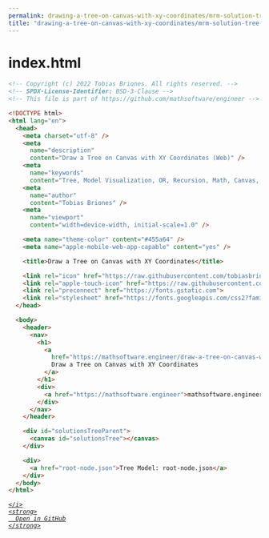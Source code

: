 ```yaml
---
permalink: drawing-a-tree-on-canvas-with-xy-coordinates/mrm-solution-tree---ep/src/index.html.html
title: "drawing-a-tree-on-canvas-with-xy-coordinates/mrm-solution-tree---ep/src/index.html"
---
```


# index.html
```html
<!-- Copyright (c) 2022 Tobias Briones. All rights reserved. -->
<!-- SPDX-License-Identifier: BSD-3-Clause -->
<!-- This file is part of https://github.com/mathsoftware/engineer -->

<!DOCTYPE html>
<html lang="en">
  <head>
    <meta charset="utf-8" />
    <meta
      name="description"
      content="Draw a Tree on Canvas with XY Coordinates (Web)" />
    <meta
      name="keywords"
      content="Tree, Model Visualization, OR, Recursion, Math, Canvas, HTML" />
    <meta
      name="author"
      content="Tobias Briones" />
    <meta
      name="viewport"
      content="width=device-width, initial-scale=1.0" />

    <meta name="theme-color" content="#455a64" />
    <meta name="apple-mobile-web-app-capable" content="yes" />

    <title>Draw a Tree on Canvas with XY Coordinates</title>

    <link rel="icon" href="https://raw.githubusercontent.com/tobiasbriones/mathsoftware.engineer/static/logos/mathswe/mathswe-small.png" type="image/png" />
    <link rel="apple-touch-icon" href="https://raw.githubusercontent.com/tobiasbriones/mathsoftware.engineer/static/logos/mathswe/mathswe-small.png" />
    <link rel="preconnect" href="https://fonts.gstatic.com">
    <link rel="stylesheet" href="https://fonts.googleapis.com/css2?family=Poppins&display=swap">
  </head>

  <body>
    <header>
      <nav>
        <h1>
          <a
            href="https://mathsoftware.engineer/draw-a-tree-on-canvas-with-xy-coordinates">
            Draw a Tree on Canvas with XY Coordinates
          </a>
        </h1>
        <div>
          <a href="https://mathsoftware.engineer">mathsoftware.engineer</a>
        </div>
      </nav>
    </header>

    <div id="solutionsTreeParent">
      <canvas id="solutionsTree"></canvas>
    </div>

    <div>
      <a href="root-node.json">Tree Model: root-node.json</a>
    </div>
  </body>
</html>

```
<div class="social open-gh-btn my-4">
  <a class="btn btn-github" href="https://github.com/mathsoftware/engineer/tree/main/representation/repsymo/2dp/mrm/feat/drawing-a-tree-on-canvas-with-xy-coordinates/mrm-solution-tree---ep/src/index.html" target="_blank">
    <i class="fab fa-github">
      
    </i>
    <strong>
      Open in GitHub
    </strong>
  </a>
</div>